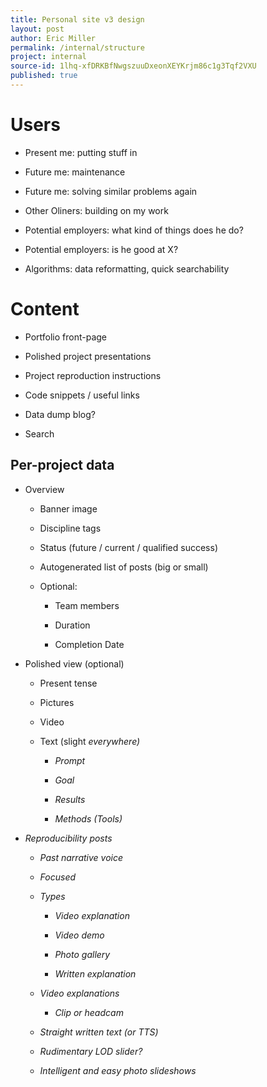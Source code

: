 ```yaml
---
title: Personal site v3 design
layout: post
author: Eric Miller
permalink: /internal/structure
project: internal
source-id: 1lhq-xfDRKBfNwgszuuDxeonXEYKrjm86c1g3Tqf2VXU
published: true
---
```

# Users

* Present me: putting stuff in

* Future me: maintenance 

* Future me: solving similar problems again

* Other Oliners: building on my work

* Potential employers: what kind of things does he do?

* Potential employers: is he good at X?

* Algorithms: data reformatting, quick searchability

# Content

* Portfolio front-page

* Polished project presentations

* Project reproduction instructions 

* Code snippets / useful links

* Data dump blog? 

* Search

## Per-project data

* Overview

    * Banner image

    * Discipline tags

    * Status (future / current / qualified success)

    * Autogenerated list of posts (big or small)

    * Optional:

        * Team members

        * Duration

        * Completion Date

* Polished view (optional)

    * Present tense

    * Pictures

    * Video

    * Text (slight <em> everywhere)

        * Prompt

        * Goal

        * Results

        * Methods (Tools)

* Reproducibility posts

    * Past narrative voice

    * Focused

    * Types

        * Video explanation

        * Video demo

        * Photo gallery 

        * Written explanation

    * Video explanations 

        * Clip or headcam

    * Straight written text (or TTS)

    * Rudimentary LOD slider?

    * Intelligent and easy photo slideshows

